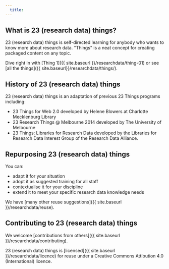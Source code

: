 ```yaml
---
  title:
---
```


## What is 23 (research data) things?

23 (research data) things is self-directed learning for anybody who wants to know more about research data. "Things" is a neat concept for creating packaged content on any topic.

Dive right in with [Thing 1]({{ site.baseurl }}/researchdata/thing-01) or see [all the things]({{ site.baseurl}}/researchdata/things/).

## History of 23 (research data) things

23 (research data) things is an adaptation of previous 23 Things programs including:

* 23 Things for Web 2.0 developed by Helene Blowers at Charlotte Mecklenburg Library
* 23 Research Things @ Melbourne 2014 developed by The University of Melbourne
* 23 Things: Libraries for Research Data developed by the Libraries for Research Data Interest Group of the Research Data Alliance.

## Repurposing 23 (research data) things

You can:

* adapt it for your situation
* adopt it as suggested training for all staff
* contextualise it for your discipline
* extend it to meet your specific research data knowledge needs

We have [many other reuse suggestions]({{ site.baseurl }}/researchdata/reuse).

## Contributing to 23 (research data) things

We welcome [contributions from others]({{ site.baseurl }}/researchdata/contributing).

23 (research data) things is [licensed]({{ site.baseurl }}/researchdata/licence) for reuse under a Creative Commons Attibution 4.0 (International) licence.
